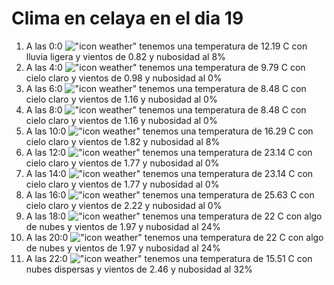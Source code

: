 # Clima en celaya en el dia 19

1. A las 0:0 !["icon weather"](http://openweathermap.org/img/w/10n.png) tenemos una temperatura de 12.19 C con lluvia ligera y  vientos de 0.82 y nubosidad al 8%
1. A las 4:0 !["icon weather"](http://openweathermap.org/img/w/01n.png) tenemos una temperatura de 9.79 C con cielo claro y  vientos de 0.98 y nubosidad al 0%
1. A las 6:0 !["icon weather"](http://openweathermap.org/img/w/01n.png) tenemos una temperatura de 8.48 C con cielo claro y  vientos de 1.16 y nubosidad al 0%
1. A las 8:0 !["icon weather"](http://openweathermap.org/img/w/01d.png) tenemos una temperatura de 8.48 C con cielo claro y  vientos de 1.16 y nubosidad al 0%
1. A las 10:0 !["icon weather"](http://openweathermap.org/img/w/02d.png) tenemos una temperatura de 16.29 C con cielo claro y  vientos de 1.82 y nubosidad al 8%
1. A las 12:0 !["icon weather"](http://openweathermap.org/img/w/01d.png) tenemos una temperatura de 23.14 C con cielo claro y  vientos de 1.77 y nubosidad al 0%
1. A las 14:0 !["icon weather"](http://openweathermap.org/img/w/01d.png) tenemos una temperatura de 23.14 C con cielo claro y  vientos de 1.77 y nubosidad al 0%
1. A las 16:0 !["icon weather"](http://openweathermap.org/img/w/01d.png) tenemos una temperatura de 25.63 C con cielo claro y  vientos de 2.22 y nubosidad al 0%
1. A las 18:0 !["icon weather"](http://openweathermap.org/img/w/02d.png) tenemos una temperatura de 22 C con algo de nubes y  vientos de 1.97 y nubosidad al 24%
1. A las 20:0 !["icon weather"](http://openweathermap.org/img/w/02n.png) tenemos una temperatura de 22 C con algo de nubes y  vientos de 1.97 y nubosidad al 24%
1. A las 22:0 !["icon weather"](http://openweathermap.org/img/w/03n.png) tenemos una temperatura de 15.51 C con nubes dispersas y  vientos de 2.46 y nubosidad al 32%
